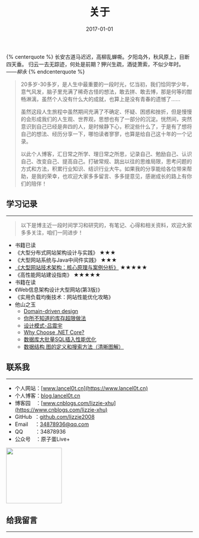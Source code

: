﻿---
title: 关于
date: 2017-01-01
---
{% centerquote %}
长安古道马迟迟，高柳乱蝉嘶。夕阳岛外，秋风原上，目断四天垂。
归云一去无踪迹，何处是前期？狎兴生疏，酒徒萧索，不似少年时。
*——柳永*
{% endcenterquote %}

>20多岁-30多岁，是人生中最重要的一段时光，忆当初，我们恰同学少年，意气风发，脑子里充满了稀奇古怪的想法，敢去拼、敢去博，那是何等的酣畅淋漓，虽然个人没有什么大的成就，也算上是没有青春的遗憾了……
>
>虽然这段人生旅程中虽然期间充满了不确定、怀疑、困惑和挫折，但是慢慢的会形成我们的人生观、世界观，思想也有了一部分的沉淀。恍然间，突然意识到自己已经是奔四的人，是时候静下心，积淀些什么了，于是有了想将自己的想法、经历分享一下，哪怕读者寥寥，也算是给自己这十年的一个记录。
>
>以此个人博客，汇日常之所学、理日常之所思，记录自己、勉励自己、认识自己、改变自己、提高自己。打破常规、跳出以往的思维局限，思考问题的方式和方法，积累行业知识、结识行业大牛。如果我的分享能给各位带来帮助，是我的荣幸，也欢迎大家多多留言、多多提意见，感谢成长的路上有你们的陪伴！

## 学习记录

---

>以下是博主近一段时间学习和研究的，有笔记、心得和相关资料，欢迎大家多多关注，咱们一同进步！

 - 书籍已读 
  - 《大型分布式网站架构设计与实践》 ★★★
  - 《大型网站系统与Java中间件实践》 ★★★
  - [《大型网站技术架构：核心原理与案例分析》](https://www.processon.com/view/link/5abcc7cfe4b0a248b0f07122) ★★★★★
  - 《高性能网站建设指南》 ★★★★★
 - 书籍在读
  - 《Web信息架构设计大型网站(第3版)》
  - 《实用负载均衡技术：网站性能优化攻略》
 - 他山之玉
    - [Domain-driven design](https://en.wikipedia.org/wiki/Domain-driven_design)
    - [你所不知道的库存超限做法](https://www.cnblogs.com/scy251147/p/8371636.html)
    - [设计模式-吕震宇](http://www.cnblogs.com/zhenyulu/category/6930.html?Show=All)
    - [Why Choose .NET Core?](http://freecontent.manning.com/why-choose-net-core)
    - [数据库大批量SQL插入性能优化](https://blog.csdn.net/qq_22855325/article/details/76087138)
    - [数据结构 图的定义和搜索方法（清晰图解）](https://www.cnblogs.com/idreamo/p/8621259.html)

## 联系我 

---

- 个人网站：[www.lancel0t.cn](https://www.lancel0t.cn)
- 个人博客：[blog.lancel0t.cn](https://blog.lancel0t.cn)
- 博客园&emsp;：[www.cnblogs.com/lizzie-xhu](https://www.cnblogs.com/lizzie-xhu)
- GitHub&ensp;：[github.com/lizzie2008](https://github.com/lizzie2008)
- Email&ensp;&ensp;&nbsp;：[34878936@qq.com](mailto:34878936@qq.com)
- QQ&ensp;&ensp;&ensp;&nbsp;&nbsp;&nbsp;：34878936
- 公众号&emsp;：原子蛋Live+

<image style="height:150px;border:none;" src="https://mysite.bj.bcebos.com/images/profile/wechat.gif"/>

## 给我留言 

---
